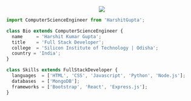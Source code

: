 <p align="center">
  <img src="https://user-images.githubusercontent.com/75371402/119252871-25fd1e80-bbcc-11eb-966d-5a2fe90e18ed.png" />
</p>



```js
import ComputerScienceEngineer from 'HarshitGupta';

class Bio extends ComputerScienceEngineer {
  name     = 'Harshit Kumar Gupta';
  title    = 'Full Stack Developer';
  college  = 'Silicon Institute of Technology | Odisha';
  country = 'India';
}

class Skills extends FullStackDeveloper {
  languages  = ['HTML', 'CSS', 'Javascript', 'Python', 'Node.js'];
  databases  = ['MongoDB'];
  frameworks = ['Bootstrap', 'React', 'Express.js'];
}
```
